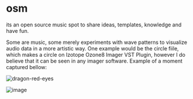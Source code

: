 # osm
its an open source music spot to share ideas, templates, knowledge and have fun.

Some are music, some merely experiments with wave patterns to visualize audio data in a more artistic way.
One example would be the circle fiile, which makes a circle on Izotope Ozone8 Imager VST Plugin, however I do believe that it can be seen in any imager software.
Example of a moment captured bellow:

![dragon-red-eyes](https://user-images.githubusercontent.com/82114524/222989169-fef7c50e-4ba7-453f-b42d-c61e306a9f3e.png)

![image](https://user-images.githubusercontent.com/82114524/222993612-3d9ba2d7-7aa9-4d4a-889e-e4bec104a81a.png)
